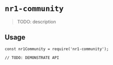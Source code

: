 # `nr1-community`

> TODO: description

## Usage

```
const nr1Community = require('nr1-community');

// TODO: DEMONSTRATE API
```
